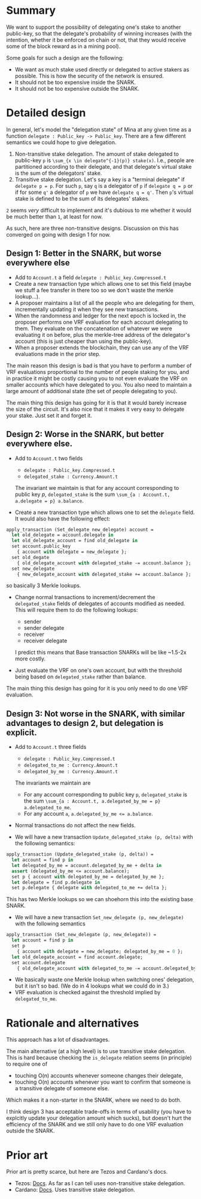 # Summary
[summary]: #summary

We want to support the possibility of delegating one's stake to another public-key, so
that the delegate's probability of winning increases (with the intention, whether it be
enforced on chain or not, that they would receive some of the block reward as in a mining
pool).

Some goals for such a design are the following:
- We want as much stake used directly or delegated to active stakers as possible. This is
  how the security of the network is ensured.
- It should not be too expensive inside the SNARK.
- It should not be too expensive outside the SNARK.

# Detailed design
[detailed-design]: #detailed-design

In general, let's model the "delegation state" of Mina at any given time as a function
`delegate : Public_key -> Public_key`. There are a few different semantics we could hope to give
delegation.

1. Non-transitive stake delegation. The amount of stake delegated to public-key `p` is
  `\sum_{x \in delegate^{-1}(p)} stake(x)`. I.e., people are partitioned according
  to their delegate, and that delegate's virtual stake is the sum of the delegators'
  stake.
2. Transitive stake delegation. Let's say a key is a "terminal delegate" if `delegate p = p`.
  For such `p`, say `q` is a delegator of `p` if `delegate q = p` or if
  for some `q'` a delegator of `p` we have `delegate q = q'`. Then `p`'s virtual stake
  is defined to be the sum of its delegates' stakes.

`2` seems *very* difficult to implement and it's dubious to me whether it would be
much better than `1`, at least for now.

As such, here are three non-transitive designs. Discussion on this has converged
on going with design 1 for now.

## Design 1: Better in the SNARK, but worse everywhere else
- Add to `Account.t` a field `delegate : Public_key.Compressed.t`
- Create a new transaction type which allows one to set this field (maybe we stuff
  a fee transfer in there too so we don't waste the merkle lookup...).
- A proposer maintains a list of all the people who are delegating for them,
  incrementally updating it when they see new transactions.
- When the randomness and ledger for the next epoch is locked in, the proposer
  performs one VRF evaluation for each account delegating to them. They evaluate
  on the concatenation of
  whatever we were evaluating it on before, plus the
  merkle-tree address of the delegator's account (this is just cheaper than using
  the public-key).
- When a proposer extends the blockchain, they can use any of the VRF evaluations
  made in the prior step.

The main reason this design is bad is that you have to perform a number of VRF
evaluations proportional to the number of people staking for you, and in practice
it might be costly causing you to not even evaluate the VRF on smaller accounts
which have delegated to you. You also need to maintain a large amount of additional
state (the set of people delegating to you).

The main thing this design has going for it is that it would barely increase the
size of the circuit. It's also nice that it makes it very easy to delegate your
stake. Just set it and forget it.

## Design 2: Worse in the SNARK, but better everywhere else.
- Add to `Account.t` two fields
  - `delegate : Public_key.Compressed.t`
  - `delegated_stake : Currency.Amount.t`

  The invariant we maintain is that for any account corresponding to public key $p$, `delegated_stake` is the sum
  `\sum_{a : Account.t, a.delegate = p} a.balance`.

- Create a new transaction type which allows one to set the `delegate` field.
  It would also have the following effect:
```ocaml
apply_transaction (Set_delegate new_delegate) account =
  let old_delegate = account.delegate in
  let old_delegate_account = find old_delegate in
  set account.public_key
    { account with delegate = new_delegate };
  set old_degate
    { old_delegate_account with delegated_stake -= account.balance };
  set new_delegate
    { new_delegate_account with delegated_stake += account.balance };
```
  so basically 3 Merkle lookups.
- Change normal transactions to increment/decrement the `delegated_stake` fields of
  delegates of accounts modified as needed. This will require them to do the following
  lookups:
  - sender
  - sender delegate
  - receiver
  - receiver delegate

  I predict this means that Base transaction
  SNARKs will be like ~1.5-2x more costly.
- Just evaluate the VRF on one's own account, but with the threshold being based on
  `delegated_stake` rather than balance.

The main thing this design has going for it is you only need to do one VRF evaluation.

## Design 3: Not worse in the SNARK, with similar advantages to design 2, but delegation is explicit.
- Add to `Account.t` three fields
  - `delegate : Public_key.Compressed.t`
  - `delegated_to_me : Currency.Amount.t`
  - `delegated_by_me : Currency.Amount.t`

  The invariants we maintain are
  - For any account corresponding to public key `p`, `delegated_stake` is the sum
    `\sum_{a : Account.t, a.delegated_by_me = p} a.delegated_to_me`.
  - For any account `a`, `a.delegated_by_me <= a.balance`.

- Normal transactions do not affect the new fields.
- We will have a new transaction `Update_delegated_stake (p, delta)` with the following
  semantics:
```ocaml
apply_transaction (Update_delegated_stake (p, delta)) =
  let account = find p in
  let delegated_by_me = account.delegated_by_me + delta in
  assert (delegated_by_me <= account.balance);
  set p { account with delegated_by_me = delegated_by_me };
  let delegate = find p.delegate in
  set p.delegate { delegate with delegated_to_me += delta };
```
  This has two Merkle lookups so we can shoehorn this into the existing base SNARK.
- We will have a new transaction `Set_new_delegate (p, new_delegate)` with the
  following semantics
```ocaml
apply_transaction (Set_new_delegate (p, new_delegate)) =
  let account = find p in
  set p
    { account with delegate = new_delegate; delegated_by_me = 0 };
  let old_delegate_account = find account.delegate;
  set account.delegate
    { old_delegate_account with delegated_to_me -= account.delegated_by_me };
```
- We basically waste one Merkle lookup when switching ones' delegation, but
  it isn't so bad. (We do in 4 lookups what we could do in 3.)
- VRF evaluation is checked against the threshold implied by `delegated_to_me`.

# Rationale and alternatives
[rationale-and-alternatives]: #rationale-and-alternatives

This approach has a lot of disadvantages.

The main alternative (at a high level) is to use transitive stake delegation.
This is hard because checking the `is_delegate` relation seems (in principle)
to require one of
- touching O(n) accounts whenever someone changes their delegate,
- touching O(n) accounts whenever you want to confirm that someone is a transitive delegate
  of someone else.

Which makes it a non-starter in the SNARK, where we need to do both.

I think design 3 has acceptable trade-offs in terms of usability (you have to explcitly
update your delegation amount which sucks), but doesn't hurt the efficiency of the SNARK
and we still only have to do one VRF evaluation outside the SNARK.

# Prior art
[prior-art]: #prior-art

Prior art is pretty scarce, but here are Tezos and Cardano's docs.

- Tezos: [Docs](https://tezos.gitlab.io/master/whitedoc/proof_of_stake.html#delegates).
  As far as I can tell uses non-transitive stake delegation.
- Cardano: [Docs](https://cardanodocs.com/technical/delegation).
  Uses transitive stake delegation.
